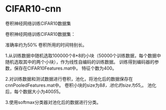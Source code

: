 # CIFAR10-cnn
卷积神经网络训练CIFAR10数据集


卷积神经网络训练CIFAR10数据集：

准确率约为50%
卷积所用的时间特别长。

1.从训练数据中随机选取100000个8*8的小块（50000个训练数据，每个数据中随机选取其中的两个小块），作为线性自编码的训练数据。
训练得到编码器的参数，保存在CIFAR10Features.mat中。
特征个数为400。

2.对训练数据和测试数据进行卷积，池化，将池化后的数据保存在cnnPooledFeatures.mat中。
卷积小块的size为8*8，池化的size为5*5,。
池化后，每个数据大小为400*5*5。

3.使用softmax分类器对池化后的数据进行分类。
